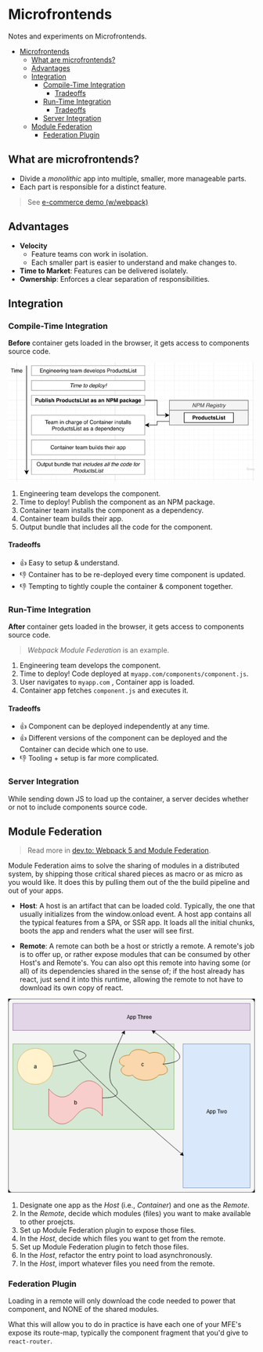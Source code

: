 # Microfrontends

Notes and experiments on Microfrontends.

- [Microfrontends](#microfrontends)
  - [What are microfrontends?](#what-are-microfrontends)
  - [Advantages](#advantages)
  - [Integration](#integration)
    - [Compile-Time Integration](#compile-time-integration)
      - [Tradeoffs](#tradeoffs)
    - [Run-Time Integration](#run-time-integration)
      - [Tradeoffs](#tradeoffs-1)
    - [Server Integration](#server-integration)
  - [Module Federation](#module-federation)
    - [Federation Plugin](#federation-plugin)

## What are microfrontends?

* Divide a _monolithic_ app into multiple, smaller, more manageable parts.
* Each part is responsible for a distinct feature.

> See [e-commerce demo (w/webpack)](ecommerce-demo)

## Advantages

* __Velocity__
  * Feature teams con work in isolation.
  * Each smaller part is easier to understand and make changes to.
* __Time to Market__: Features can be delivered isolately.
* __Ownership__: Enforces a clear separation of responsibilities.

## Integration

### Compile-Time Integration

__Before__ container gets loaded in the browser, it gets access to components source code.

![](2022-05-20-22-49-49.png)

1. Engineering team develops the component.
2. Time to deploy! Publish the component as an NPM package.
3. Container team installs the component as a dependency.
4. Container team builds their app.
5. Output bundle that includes all the code for the component.

#### Tradeoffs

* :+1: Easy to setup & understand.
* :-1: Container has to be re-deployed every time component is updated.
* :-1: Tempting to tightly couple the container & component together.

### Run-Time Integration

__After__ container gets loaded in the browser, it gets access to components source code.

> _Webpack Module Federation_ is an example. 

1. Engineering team develops the component.
2. Time to deploy! Code deployed at `myapp.com/components/component.js`.
3. User navigates to `myapp.com` , Container app is loaded.
4. Container app fetches `component.js` and executes it.

#### Tradeoffs

* :+1: Component can be deployed independently at any time.
* :+1: Different versions of the component can be deployed and the Container can decide which one to use.
* :-1: Tooling + setup is far more complicated.

### Server Integration

While sending down JS to load up the container, a server decides whether or not to include components source code.

## Module Federation

> Read more in [dev.to: Webpack 5 and Module Federation](https://dev.to/marais/webpack-5-and-module-federation-4j1i).

Module Federation aims to solve the sharing of modules in a distributed system, by shipping those critical shared pieces as macro or as micro as you would like. It does this by pulling them out of the the build pipeline and out of your apps.

* __Host__: A host is an artifact that can be loaded cold. Typically, the one that usually initializes from the window.onload event. A host app contains all the typical features from a SPA, or SSR app. It loads all the initial chunks, boots the app and renders what the user will see first.

* __Remote__: A remote can both be a host or strictly a remote. A remote's job is to offer up, or rather expose modules that can be consumed by other Host's and Remote's. You can also opt this remote into having some (or all) of its dependencies shared in the sense of; if the host already has react, just send it into this runtime, allowing the remote to not have to download its own copy of react.

![](2022-05-21-19-03-53.png)

1. Designate one app as the _Host_ (i.e., _Container_) and one as the _Remote_.
2. In the _Remote_, decide which modules (files) you want to make available to other proejcts.
3. Set up Module Federation plugin to expose those files.
4. In the _Host_, decide which files you want to get from the remote.
5. Set up Module Federation plugin to fetch those files.
6. In the _Host_, refactor the entry point to load asynchronously.
7. In the _Host_, import whatever files you need from the remote.

### Federation Plugin

Loading in a remote will only download the code needed to power that component, and NONE of the shared modules.

What this will allow you to do in practice is have each one of your MFE's expose its route-map, typically the component fragment that you'd give to `react-router`.

